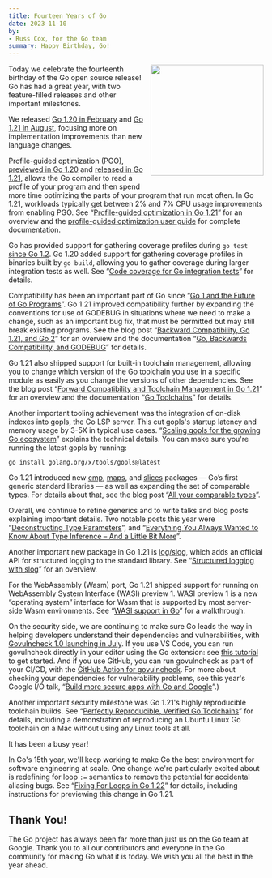 ```yaml
---
title: Fourteen Years of Go
date: 2023-11-10
by:
- Russ Cox, for the Go team
summary: Happy Birthday, Go!
---
```


<img src="/doc/gopher/gopherdrink.png" height="219" width="223" align="right" style="margin: 0 0 1em 1em;">

Today we celebrate the fourteenth birthday of the Go open source release!
Go has had a great year, with two feature-filled releases and other important milestones.

We released [Go 1.20 in February](/blog/go1.20)
and [Go 1.21 in August](/blog/go1.21),
focusing more on implementation improvements
than new language changes.

Profile-guided optimization (PGO),
[previewed in Go 1.20](/blog/pgo-preview)
and
[released in Go 1.21](/blog/pgo),
allows the Go compiler to read a profile of your program
and then spend more time optimizing the parts
of your program that run most often.
In Go 1.21, workloads typically get between
2% and 7% CPU usage improvements from enabling PGO.
See “[Profile-guided optimization in Go 1.21](/blog/pgo)” for an overview
and the [profile-guided optimization user guide](https://go.dev/doc/pgo)
for complete documentation.

Go has provided support for gathering coverage profiles during `go test`
[since Go 1.2](/blog/cover).
Go 1.20 added support for gathering coverage profiles in binaries
built by `go build`,
allowing you to gather coverage during larger integration tests as well.
See “[Code coverage for Go integration tests](/blog/integration-test-coverage)” for details.

Compatibility has been an important part of Go since
“[Go 1 and the Future of Go Programs](/doc/go1compat)”.
Go 1.21 improved compatibility further
by expanding the conventions for use of GODEBUG
in situations where we need to make a change,
such as an important bug fix,
that must be permitted but may still break existing programs.
See the blog post
“[Backward Compatibility, Go 1.21, and Go 2](/blog/compat)”
for an overview and
the documentation
“[Go, Backwards Compatibility, and GODEBUG](/doc/godebug)” for details.

Go 1.21 also shipped support for built-in toolchain management,
allowing you to change which version of the
Go toolchain you use in a specific module
as easily as you change the versions of other dependencies.
See the blog post
“[Forward Compatibility and Toolchain Management in Go 1.21](/blog/toolchain)”
for an overview and the documentation
“[Go Toolchains](/doc/toolchain)”
for details.

Another important tooling achievement was the
integration of on-disk indexes into
gopls, the Go LSP server.
This cut gopls's startup latency and memory usage by 3-5X
in typical use cases.
“[Scaling gopls for the growing Go ecosystem](/blog/gopls-scalability)”
explains the technical details.
You can make sure you're running the latest gopls by running:

```
go install golang.org/x/tools/gopls@latest
```

Go 1.21 introduced new
[cmp](/pkg/cmp/),
[maps](/pkg/maps/),
and
[slices](/pkg/slices/)
packages — Go’s first generic standard libraries —
as well as expanding the set of comparable types.
For details about that, see the blog post
“[All your comparable types](/blog/comparable)”.

Overall, we continue to refine generics
and to write talks and blog posts explaining
important details.
Two notable posts this year were
“[Deconstructing Type Parameters](/blog/deconstructing-type-parameters)”,
and
“[Everything You Always Wanted to Know About Type Inference – And a Little Bit More](/blog/type-inference)”.

Another important new package in Go 1.21 is
[log/slog](/pkg/log/slog/),
which adds an official API for
structured logging to the standard library.
See “[Structured logging with slog](/blog/slog)” for an overview.

For the WebAssembly (Wasm) port, Go 1.21 shipped support
for running on WebAssembly System Interface (WASI) preview 1.
WASI preview 1 is a new “operating system” interface for Wasm
that is supported by most server-side Wasm environments.
See “[WASI support in Go](/blog/wasi)” for a walkthrough.

On the security side, we are continuing to make sure
Go leads the way in helping developers understand their
dependencies and vulnerabilities,
with [Govulncheck 1.0 launching in July](/blog/govulncheck).
If you use VS Code, you can run govulncheck directly in your
editor using the Go extension:
see [this tutorial](https://go.dev/doc/tutorial/govulncheck-ide) to get started.
And if you use GitHub, you can run govulncheck as part of
your CI/CD, with the
[GitHub Action for govulncheck](https://github.com/marketplace/actions/golang-govulncheck-action).
For more about checking your dependencies for vulnerability problems,
see this year's Google I/O talk,
“[Build more secure apps with Go and Google](https://www.youtube.com/watch?v=HSt6FhsPT8c&ab_channel=TheGoProgrammingLanguage)”.)

Another important security milestone was
Go 1.21's highly reproducible toolchain builds.
See “[Perfectly Reproducible, Verified Go Toolchains](/blog/rebuild)” for details,
including a demonstration of reproducing an Ubuntu Linux Go toolchain
on a Mac without using any Linux tools at all.

It has been a busy year!

In Go's 15th year, we'll keep working to make Go the best environment
for software engineering at scale.
One change we're particularly excited about is
redefining for loop `:=` semantics to remove the
potential for accidental aliasing bugs.
See “[Fixing For Loops in Go 1.22](/blog/loopvar-preview)”
for details,
including instructions for previewing this change in Go 1.21.

## Thank You!

The Go project has always been far more than just us on the Go team at Google.
Thank you to all our contributors and everyone in the Go community for
making Go what it is today.
We wish you all the best in the year ahead.

